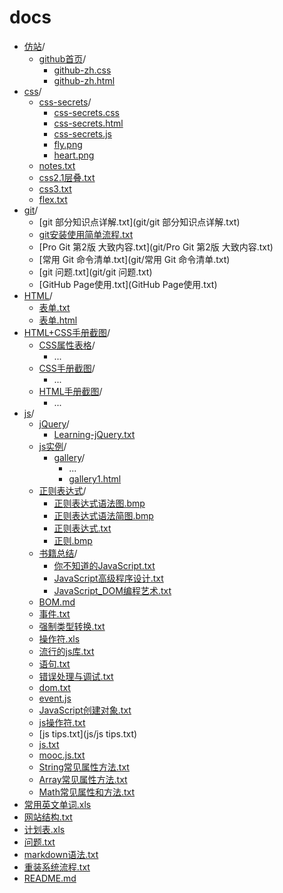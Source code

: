 # docs
- [仿站](仿站/)/
	- [github首页](仿站/github首页/)/
		- [github-zh.css](仿站/github首页/github-zh.css)
		- [github-zh.html](仿站/github首页/github-zh.html)
- [css](css/)/
	- [css-secrets](css/css-secrets/)/
		- [css-secrets.css](css/css-secrets/css-secrets.css)
		- [css-secrets.html](css/css-secrets/css-secrets.html)
		- [css-secrets.js](css/css-secrets/css-secrets.js)
		- [fly.png](css/css-secrets/fly.png)
		- [heart.png](css/css-secrets/heart.png)
	- [notes.txt](css/notes.txt)
	- [css2.1层叠.txt](css/css2.1层叠.txt)
	- [css3.txt](css/css3.txt)
	- [flex.txt](css/flex.txt)
- [git](git/)/
	- [git 部分知识点详解.txt](git/git 部分知识点详解.txt)
	- [git安装使用简单流程.txt](git/git安装使用简单流程.txt)
	- [Pro Git 第2版 大致内容.txt](git/Pro Git 第2版 大致内容.txt)
	- [常用 Git 命令清单.txt](git/常用 Git 命令清单.txt)
	- [git 问题.txt](git/git 问题.txt)
	- [GitHub Page使用.txt](GitHub Page使用.txt)
- [HTML](HTML/)/
	- [表单.txt](HTML/表单.txt)
	- [表单.html](HTML/表单.html)
- [HTML+CSS手册截图](HTML+CSS手册截图/)/
	- [CSS属性表格](HTML+CSS手册截图/CSS属性表格/)/
		- ...
	- [CSS手册截图](HTML+CSS手册截图/CSS手册截图/)/
		- ...
	- [HTML手册截图](HTML+CSS手册截图/HTML手册截图/)/
		- ...
- [js](js/)/
	- [jQuery](js/jQuery/)/
		- [Learning-jQuery.txt](js/jQuery/Learning-jQuery.txt)
	- [js实例](js/js实例/)/
		- [gallery](js/js实例/gallery/)/
			- ...
			- [gallery1.html](js/js实例/gallery/gallery1.html)
	- [正则表达式](js/正则表达式/)/
		- [正则表达式语法图.bmp](js/正则表达式/正则表达式语法图.bmp)
		- [正则表达式语法简图.bmp](js/正则表达式/正则表达式语法简图.bmp)
		- [正则表达式.txt](js/正则表达式/正则表达式.txt)
		- [正则.bmp](js/正则表达式/正则.bmp)
	- [书籍总结](js/书记总结/)/
		- [你不知道的JavaScript.txt](js/书籍总结/你不知道的JavaScript.txt)
		- [JavaScript高级程序设计.txt](js/书籍总结/JavaScript高级程序设计.txt)
		- [JavaScript_DOM编程艺术.txt](js/书籍总结/JavaScript_DOM编程艺术.txt)
	- [BOM.md](js/BOM.md)
	- [事件.txt](js/事件.txt)
	- [强制类型转换.txt](js/强制类型转换.txt)
	- [操作符.xls](js/操作符.xls)
	- [流行的js库.txt](js/流行的js库.txt)
	- [语句.txt](js/语句.txt)
	- [错误处理与调试.txt](js/错误处理与调试.txt)
	- [dom.txt](js/dom.txt)
	- [event.js](js/event.js)
	- [JavaScript创建对象.txt](js/JavaScript创建对象.txt)
	- [js操作符.txt](js/js操作符.txt)
	- [js tips.txt](js/js tips.txt)
	- [js.txt](js/js.txt)
	- [mooc.js.txt](js/mooc.js.txt)
	- [String常见属性方法.txt](js/String常见属性方法.txt)
	- [Array常见属性方法.txt](js/Array常见属性方法.txt)
	- [Math常见属性和方法.txt](js/Math常见属性和方法.txt)
- [常用英文单词.xls](常用英文单词.xls)
- [网站结构.txt](网站结构.txt)
- [计划表.xls](计划表.xls)
- [问题.txt](问题.txt)
- [markdown语法.txt](markdown语法.txt)
- [重装系统流程.txt](重装系统流程.txt)
- [README.md](README.md)